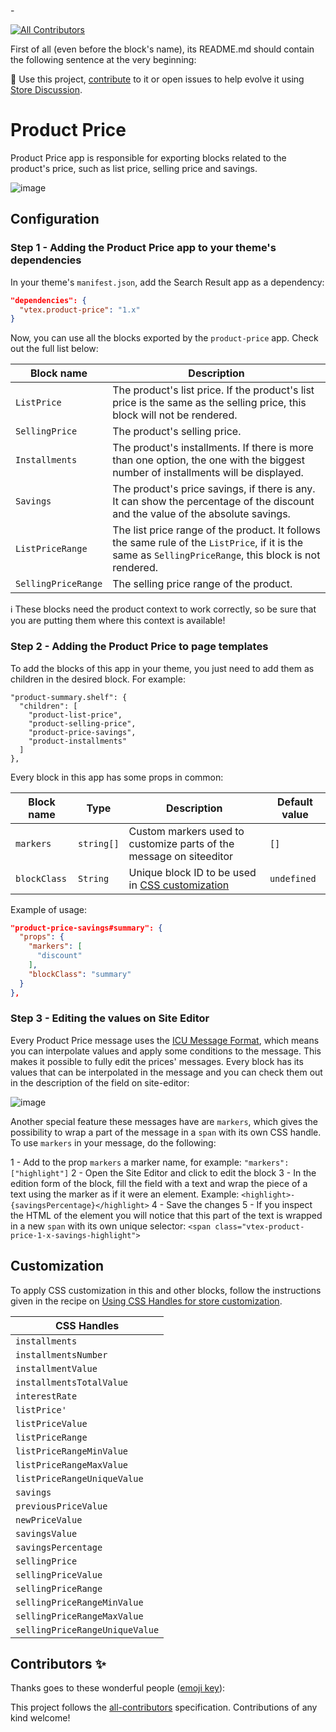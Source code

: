 -<!-- ALL-CONTRIBUTORS-BADGE:START - Do not remove or modify this section -->

[![All Contributors](https://img.shields.io/badge/all_contributors-0-orange.svg?style=flat-square)](#contributors-)

<!-- ALL-CONTRIBUTORS-BADGE:END -->

First of all (even before the block's name), its README.md should contain the following sentence at the very beginning:

📢 Use this project, [contribute](https://github.com/vtex-apps/productPrice) to it or open issues to help evolve it using [Store Discussion](https://github.com/vtex-apps/store-discussion).

# Product Price

Product Price app is responsible for exporting blocks related to the product's price, such as list price, selling price and savings.

![image](https://user-images.githubusercontent.com/8443580/77692675-d5694180-6f85-11ea-8690-49db5be24b3d.png)

## Configuration

### Step 1 - Adding the Product Price app to your theme's dependencies
In your theme's `manifest.json`, add the Search Result app as a dependency:

```json
"dependencies": {
  "vtex.product-price": "1.x"
}
```
  
Now, you can use all the blocks exported by the `product-price` app. Check out the full list below:

| Block name          |  Description |
| --------------------| -------- |
| `ListPrice`         | The product's list price. If the product's list price is the same as the selling price, this block will not be rendered. | 
| `SellingPrice`      | The product's selling price.| 
| `Installments`      | The product's installments. If there is more than one option, the one with the biggest number of installments will be displayed.| 
| `Savings`           | The product's price savings, if there is any. It can show the percentage of the discount and the value of the absolute savings. | 
| `ListPriceRange`    | The list price range of the product. It follows the same rule of the `ListPrice`, if it is the same as `SellingPriceRange`, this block is not rendered. | 
| `SellingPriceRange` | The selling price range of the product. | 

ℹ️ These blocks need the product context to work correctly, so be sure that you are putting them where this context is available!

### Step 2 - Adding the Product Price to page templates

To add the blocks of this app in your theme, you just need to add them as children in the desired block. For example:
```
"product-summary.shelf": {
  "children": [
    "product-list-price",
    "product-selling-price",
    "product-price-savings",
    "product-installments"
  ]
},
```

Every block in this app has some props in common:

| Block name          | Type      |  Description | Default value |
| --------------------| ----------|--------------|---------------|
| `markers`           |`string[]` |Custom markers used to customize parts of the message on siteeditor|`[]`|
|  `blockClass`  |  `String`  |  Unique  block  ID  to  be  used  in [CSS  customization](https://vtex.io/docs/recipes/style/using-css-handles-for-store-customization#using-the-blockclass-property)  |  `undefined`  |

Example  of usage:

```json
"product-price-savings#summary": {
  "props": {
    "markers": [
      "discount"
    ],
    "blockClass": "summary"
  }
},
```

### Step 3 - Editing the values on Site Editor

Every Product Price message uses the [ICU Message Format](https://format-message.github.io/icu-message-format-for-translators/), which means you can interpolate values and apply some conditions to the message. This makes it possible to fully edit the prices' messages. Every block has its values that can be interpolated in the message and you can check them out in the description of the field on site-editor:

![image](https://user-images.githubusercontent.com/8443580/77782384-f6896b00-7035-11ea-8808-fb2a5533d1a6.png)

Another special feature these messages have are `markers`, which gives the possibility to wrap a part of the message in a `span` with its own CSS handle. To use `markers` in your message, do the following:

1 - Add to the prop `markers` a marker name, for example: `"markers": ["highlight"]`
2 - Open the Site Editor and click to edit the block
3 - In the edition form of the block, fill the field with a text and wrap the piece of a text using the marker as if it were an element. Example: `<highlight>-{savingsPercentage}</highlight>`
4 - Save the changes
5 - If you inspect the HTML of the element you will notice that this part of the text is wrapped in a new `span` with its own unique selector: `<span class="vtex-product-price-1-x-savings-highlight">`

## Customization

To apply  CSS  customization in this and other blocks, follow the instructions given in the recipe on  [Using  CSS  Handles for store customization](https://vtex.io/docs/recipes/style/using-css-handles-for-store-customization).

| CSS Handles |
| ----------- |
| `installments` |
| `installmentsNumber` |
| `installmentValue` |
| `installmentsTotalValue` |
| `interestRate` |
| `listPrice'` |
| `listPriceValue` |
| `listPriceRange` |
| `listPriceRangeMinValue` |
| `listPriceRangeMaxValue` |
| `listPriceRangeUniqueValue` |
| `savings` |
| `previousPriceValue` |
| `newPriceValue` |
| `savingsValue` |
| `savingsPercentage` |
| `sellingPrice` |
| `sellingPriceValue` |
| `sellingPriceRange` |
| `sellingPriceRangeMinValue` |
| `sellingPriceRangeMaxValue` |
| `sellingPriceRangeUniqueValue` |

## Contributors ✨

Thanks goes to these wonderful people ([emoji key](https://allcontributors.org/docs/en/emoji-key)):

<!-- ALL-CONTRIBUTORS-LIST:START - Do not remove or modify this section -->
<!-- prettier-ignore-start -->
<!-- markdownlint-disable -->
<!-- markdownlint-enable -->
<!-- prettier-ignore-end -->
<!-- ALL-CONTRIBUTORS-LIST:END -->

This project follows the [all-contributors](https://github.com/all-contributors/all-contributors) specification. Contributions of any kind welcome!
